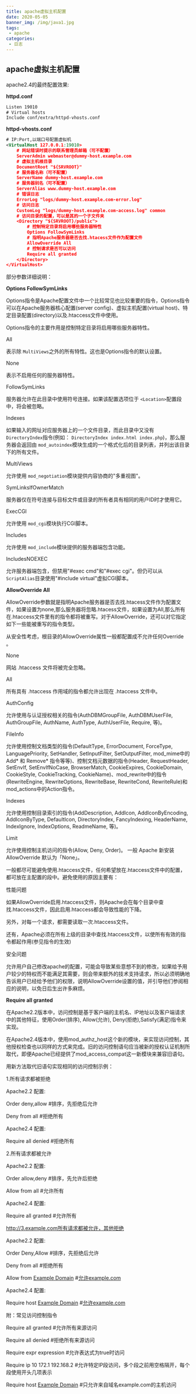 ```yaml
---
title: apache虚拟主机配置
date: 2020-05-05
banner_img: /img/java1.jpg
tags: 
 - apache
categories:
 - 日志
---
```


## apache虚拟主机配置

apache2.4的最终配置效果:

**httpd.conf**

```xml
Listen 19010
# Virtual hosts
Include conf/extra/httpd-vhosts.conf
```

**httpd-vhosts.conf**

```xml
# IP:Port,以端口号配置虚拟机
<VirtualHost 127.0.0.1:19010>
    # 网站错误时提示的联系管理员邮箱（可不配置）
    ServerAdmin webmaster@dummy-host.example.com
    # 虚拟主机根目录
    DocumentRoot "${SRVROOT}"
    # 服务器名称（可不配置）
    ServerName dummy-host.example.com
    # 服务器别名（可不配置）
    ServerAlias www.dummy-host.example.com
    # 错误日志
    ErrorLog "logs/dummy-host.example.com-error.log"
    # 访问日志
    CustomLog "logs/dummy-host.example.com-access.log" common
    # 访问目录的配置，可以是其的一个子文件夹
    <Directory "${SRVROOT}/public">
        # 控制特定目录将启用哪些服务器特性
		Options FollowSymLinks
        # 指明Apache服务器是否去找.htacess文件作为配置文件
		AllowOverride All
        # 控制请求是否可以访问
		Require all granted
	</Directory>
</VirtualHost>
```

部分参数详细说明：

**Options FollowSymLinks**

Options指令是Apache配置文件中一个比较常见也比较重要的指令，Options指令可以在Apache服务器核心配置(server config)、虚拟主机配置(virtual host)、特定目录配置(directory)以及.htaccess文件中使用。

Options指令的主要作用是控制特定目录将启用哪些服务器特性。

All

表示除 `MultiViews`之外的所有特性。这也是Options指令的默认设置。

None

表示不启用任何的服务器特性。

FollowSymLinks

服务器允许在此目录中使用符号连接。如果该配置选项位于 `<Location>`配置段中，将会被忽略。

Indexes

如果输入的网址对应服务器上的一个文件目录，而此目录中又没有 `DirectoryIndex`指令(例如： `DirectoryIndex index.html index.php`)，那么服务器会返回由 `mod_autoindex`模块生成的一个格式化后的目录列表，并列出该目录下的所有文件。

MultiViews

允许使用 `mod_negotiation`模块提供内容协商的"多重视图"。

SymLinksIfOwnerMatch

服务器仅在符号连接与目标文件或目录的所有者具有相同的用户ID时才使用它。

ExecCGI

允许使用 `mod_cgi`模块执行CGI脚本。

Includes

允许使用 `mod_include`模块提供的服务器端包含功能。

IncludesNOEXEC

允许服务器端包含，但禁用"#exec cmd"和"#exec cgi"。但仍可以从 `ScriptAlias`目录使用"#include virtual"虚拟CGI脚本。

**AllowOverride All**

AllowOverride参数就是指明Apache服务器是否去找.htacess文件作为配置文件，如果设置为none,那么服务器将忽略.htacess文件，如果设置为All,那么所有在.htaccess文件里有的指令都将被重写。对于AllowOverride，还可以对它指定如下一些能被重写的指令类型。

从安全性考虑，根目录的AllowOverride属性一般都配置成不允许任何Override 。

None

网站 .htaccess 文件将被完全忽略。

All

所有具有 .htaccess 作用域的指令都允许出现在 .htaccess 文件中。

AuthConfig

允许使用与认证授权相关的指令(AuthDBMGroupFile, AuthDBMUserFile, AuthGroupFile, AuthName, AuthType, AuthUserFile, Require, 等)。

FileInfo

允许使用控制文档类型的指令(DefaultType, ErrorDocument, ForceType, LanguagePriority, SetHandler, SetInputFilter, SetOutputFilter, mod\_mime中的 Add\* 和 Remove\* 指令等等)、控制文档元数据的指令(Header, RequestHeader, SetEnvIf, SetEnvIfNoCase, BrowserMatch, CookieExpires, CookieDomain, CookieStyle, CookieTracking, CookieName)、mod\_rewrite中的指令(RewriteEngine, RewriteOptions, RewriteBase, RewriteCond, RewriteRule)和mod\_actions中的Action指令。

Indexes

允许使用控制目录索引的指令(AddDescription, AddIcon, AddIconByEncoding, AddIconByType, DefaultIcon, DirectoryIndex, FancyIndexing, HeaderName, IndexIgnore, IndexOptions, ReadmeName, 等)。

Limit

允许使用控制主机访问的指令(Allow, Deny, Order)。 一般 Apache 新安装 AllowOverride 默认为「None」。

一般都尽可能避免使用.htaccess文件，任何希望放在.htaccess文件中的配置，都可放在主配置的<Directory>段中。避免使用的原因主要有：

性能问题

如果AllowOverride启用.htaccess文件，则Apache会在每个目录中查找.htaccess文件，因此启用.htaccess都会导致性能的下降。

另外，对每一个请求，都需要读取一次.htaccess文件。

还有，Apache必须在所有上级的目录中查找.htaccess文件，以使所有有效的指令都起作用(参见指令的生效)

安全问题

允许用户自己修改apache的配置，可能会导致某些意想不到的修改，如果给予用户较少的特权而不能满足其需要，则会带来额外的技术支持请求，所以必须明确地告诉用户已经给予他们的权限，说明AllowOverride设置的值，并引导他们参阅相应的说明，以免日后生出许多麻烦。

**Require all granted**

在Apache2.2版本中，访问控制是基于客户端的主机名、IP地址以及客户端请求中的其他特征，使用Order(排序), Allow(允许), Deny(拒绝),Satisfy(满足)指令来实现。

在Apache2.4版本中，使用mod_authz_host这个新的模块，来实现访问控制，其他授权检查也以同样的方式来完成。旧的访问控制语句应当被新的授权认证机制所取代，即便Apache已经提供了mod_access_compat这一新模块来兼容旧语句。

用新方法取代旧语句实现相同的访问控制示例：



1.所有请求都被拒绝

Apache2.2 配置:

Order deny,allow #排序，先拒绝后允许

Deny from all #拒绝所有

Apache2.4 配置:

Require all denied #拒绝所有

2.所有请求都被允许

Apache2.2 配置:

Order allow,deny #排序，先允许后拒绝

Allow from all #允许所有

Apache2.4 配置:

Require all granted #允许所有

http://3.example.com所有请求都被允许，其他拒绝

Apache2.2 配置:

Order Deny,Allow #排序，先拒绝后允许

Deny from all #拒绝所有

Allow from [Example Domain](https://link.zhihu.com/?target=http%3A//example.com) #[允许example.com](https://link.zhihu.com/?target=http%3A//%E5%85%81%E8%AE%B8example.com)

Apache2.4 配置:

Require host [Example Domain](https://link.zhihu.com/?target=http%3A//example.com) #[允许example.com](https://link.zhihu.com/?target=http%3A//%E5%85%81%E8%AE%B8example.com)



附：常见访问控制指令

Require all granted #允许所有来源访问

Require all denied #拒绝所有来源访问

Require expr expression #允许表达式为true时访问

Require ip 10 172.1 192.168.2 #允许特定IP段访问，多个段之前用空格隔开，每个段使用开头几项表示

Require host [Example Domain](https://link.zhihu.com/?target=http%3A//example.com) #只允许来自域名example.com的主机访问